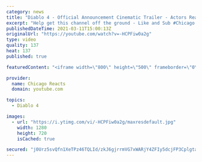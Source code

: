 ```yaml
---
category: news
title: "Diablo 4 - Official Announcement Cinematic Trailer - Actors React"
excerpt: "Help get this channel off the ground - Like and Sub #Chicago #Blind #React."
publishedDateTime: 2021-03-11T15:00:13Z
originalUrl: "https://youtube.com/watch?v=-HCPFiw0a2g"
type: video
quality: 137
heat: 137
published: true

featuredContent: "<iframe width=\"800\" height=\"500\" frameborder=\"0\" src=\"https://www.youtube.com/embed/-HCPFiw0a2g\" allow=\"accelerometer; autoplay; encrypted-media; gyroscope; picture-in-picture\" allowfullscreen></iframe>"

provider:
  name: Chicago Reacts
  domain: youtube.com

topics:
  - Diablo 4

images:
  - url: "https://i.ytimg.com/vi/-HCPFiw0a2g/maxresdefault.jpg"
    width: 1280
    height: 720
    isCached: true

secured: "j0Urz5svQfn1XeTPz46TQLId/zkJ6gjrrmVG7xWARjY4ZFIy5dcjFP3CplgtaGeKbpItMmDsVflyG7+75puFdqQ+3cAJw1jVW+3oGLhEYkgZD1T5vrtGmZPXWuT1rMeJMUz0bACYfYjOZFJYI6JdafWi0qXpyN5DPjdu7yy/bhts9+O94Esu9c/lQBmArgBKqugDTXtGJLPQ5hf1xombGX++nkqQtNtoJbOpT3D0Z7q3Q6V29Rn1CfsWLIiFiSHslvmhzR0tyrav+iI8b7injl/BbTI3W4orj/5HOqDxB3yezF+Jpso5twYZ5bPLNt9k2Y5ZCLzt0o6G7NW7AQWdl+wMYPdOYHaN97HZDCU6PdOcfE/ITaTGCmnUx/w5bW6y2YdZ0iIrnIHbUudKv2fgaBa2IZ14RRvHcJUpswrfLDhPu0C5+WmgIxt0eVRMxTpT;7I0KMiX1vzWnCvyStIssSg=="
---
```


